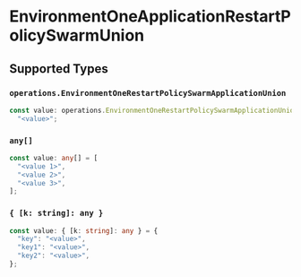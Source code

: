# EnvironmentOneApplicationRestartPolicySwarmUnion


## Supported Types

### `operations.EnvironmentOneRestartPolicySwarmApplicationUnion`

```typescript
const value: operations.EnvironmentOneRestartPolicySwarmApplicationUnion =
  "<value>";
```

### `any[]`

```typescript
const value: any[] = [
  "<value 1>",
  "<value 2>",
  "<value 3>",
];
```

### `{ [k: string]: any }`

```typescript
const value: { [k: string]: any } = {
  "key": "<value>",
  "key1": "<value>",
  "key2": "<value>",
};
```


